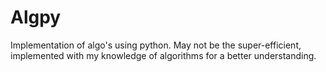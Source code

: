 # Algpy
Implementation of algo's using python.
May not be the super-efficient, implemented with my knowledge of algorithms for a better understanding.
